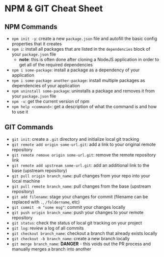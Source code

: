 # NPM & GIT Cheat Sheet

## NPM Commands
- `npm init -y`: create a new `package.json` file and autofill the basic config properties that it creates
- `npm i`: install all packages that are listed in the `dependencies` block of your `package.json` file
  - **note**: this is often done after cloning a NodeJS application in order to get all of the required dependencies
- `npm i some-package`: install a package as a dependency of your application
- `npm i some-package another-package`: install multiple packages as dependencies of your application
- `npm uninstall some-package`: uninstalls a package and removes it from your `package.json` file
- `npm -v`: get the current version of npm
- `npm help <command>`: get a description of what the command is and how to use it

## GIT Commands
- `git init`: create a `.git` directory and initialize local git tracking
- `git remote add origin some-url.git`: add a link to your original remote repository
- `git remote remove origin some-url.git`: remove the remote repository link
- `git remote add upstream some-url.git`: add an additional link to the base (upstream repository)
- `git pull origin branch_name`: pull changes from your repo into your local machine
- `git pull remote branch_name`: pull changes from the base (upstream repository)
- `git add filename`: stage your changes for commit (filename can be replaced with `.`, `/foldername`, etc)
- `git commit -m "some msg"`: commit your changes locally
- `git push origin branch_name`: push your changes to your remote repository
- `git status`: check the status of local git tracking on your project
- `git log`: review a log of all commits
- `git checkout branch_name`: checkout a branch that already exists locally
- `git checkout -b branch_name`: create a new branch locally
- `git merge branch_name`: **DANGER** - this voids out the PR process and manually merges a branch into another